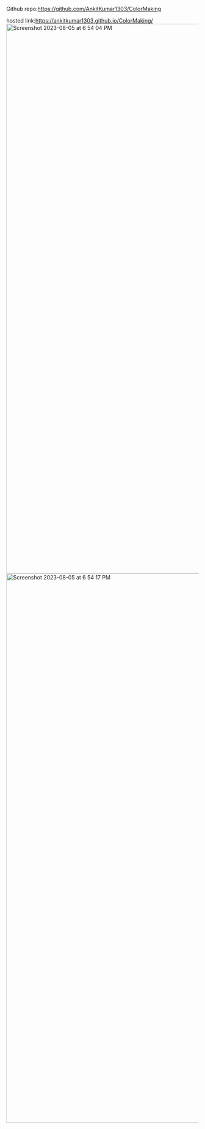 Github repo:https://github.com/AnkitKumar1303/ColorMaking

hosted link:https://ankitkumar1303.github.io/ColorMaking/
<img width="1440" alt="Screenshot 2023-08-05 at 6 54 04 PM" src="https://github.com/AnkitKumar1303/ColorMaking/assets/42855900/41fc4d4d-6d94-4392-8396-12e8fa1c8690">
<img width="1440" alt="Screenshot 2023-08-05 at 6 54 17 PM" src="https://github.com/AnkitKumar1303/ColorMaking/assets/42855900/52a8802f-97af-4595-9e5b-25d5b9f71dff">

